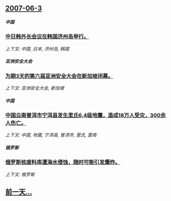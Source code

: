 ## [2007-06-3](/news/2007/06/3/index.md)

##### 中国
### [中日韩外长会议在韩国济州岛举行。](/news/2007/06/3/中日韩外长会议在韩国济州岛举行.md)
_上下文: 中国, 日本, 济州岛, 韩国_

##### 亚洲安全大会
### [为期3天的第六届亚洲安全大会在新加坡闭幕。](/news/2007/06/3/为期3天的第六届亚洲安全大会在新加坡闭幕.md)
_上下文: 亚洲安全大会, 新加坡_

##### 中国
### [中国云南普洱市宁洱县发生里氏6.4级地震，造成18万人受灾，300余人伤亡。](/news/2007/06/3/中国云南普洱市宁洱县发生里氏64级地震-造成18万人受灾-300余人伤亡.md)
_上下文: 中国, 地震, 宁洱县, 普洱市, 里氏, 雲南_

##### 俄罗斯
### [俄罗斯核废料库遭海水侵蚀，随时可能引发爆炸。](/news/2007/06/3/俄罗斯核废料库遭海水侵蚀-随时可能引发爆炸.md)
_上下文: 俄罗斯_

## [前一天...](/news/2007/06/2/index.md)

